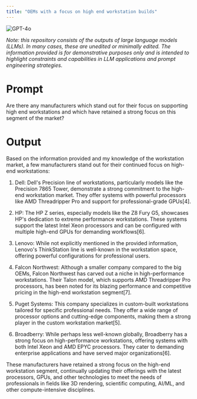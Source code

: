```yaml
---
title: "OEMs with a focus on high end workstation builds"
---
```

![GPT-4o](https://img.shields.io/badge/GPT--4o-3333FF?style=for-the-badge&logo=openai&logoColor=white)



*Note: this repository consists of the outputs of large language models (LLMs). In many cases, these are unedited or minimally edited. The information provided is for demonstrative purposes only and is intended to highlight constraints and capabilities in LLM applications and prompt engineering strategies.*


# Prompt

Are there any manufacturers which stand out for their focus on supporting high end workstations and which have retained a strong focus on this segment of the market?

# Output

Based on the information provided and my knowledge of the workstation market, a few manufacturers stand out for their continued focus on high-end workstations:

1. Dell: Dell's Precision line of workstations, particularly models like the Precision 7865 Tower, demonstrate a strong commitment to the high-end workstation market. They offer systems with powerful processors like AMD Threadripper Pro and support for professional-grade GPUs[4].

2. HP: The HP Z series, especially models like the Z8 Fury G5, showcases HP's dedication to extreme performance workstations. These systems support the latest Intel Xeon processors and can be configured with multiple high-end GPUs for demanding workflows[6].

3. Lenovo: While not explicitly mentioned in the provided information, Lenovo's ThinkStation line is well-known in the workstation space, offering powerful configurations for professional users.

4. Falcon Northwest: Although a smaller company compared to the big OEMs, Falcon Northwest has carved out a niche in high-performance workstations. Their Talon model, which supports AMD Threadripper Pro processors, has been noted for its blazing performance and competitive pricing in the high-end workstation segment[7].

5. Puget Systems: This company specializes in custom-built workstations tailored for specific professional needs. They offer a wide range of processor options and cutting-edge components, making them a strong player in the custom workstation market[5].

6. Broadberry: While perhaps less well-known globally, Broadberry has a strong focus on high-performance workstations, offering systems with both Intel Xeon and AMD EPYC processors. They cater to demanding enterprise applications and have served major organizations[6].

These manufacturers have retained a strong focus on the high-end workstation segment, continually updating their offerings with the latest processors, GPUs, and other technologies to meet the needs of professionals in fields like 3D rendering, scientific computing, AI/ML, and other compute-intensive disciplines.

 